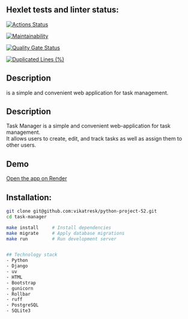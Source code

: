 

## Hexlet tests and linter status:
[![Actions Status](https://github.com/vikatresk/python-project-52/actions/workflows/hexlet-check.yml/badge.svg)](https://github.com/vikatresk/python-project-52/actions)

[![Maintainability](https://qlty.sh/badges/643496c6-47fd-4b30-81da-dae82f5f4c6f/maintainability.svg)](https://qlty.sh/gh/vikatresk/projects/python-project-52)

[![Quality Gate Status](https://sonarcloud.io/api/project_badges/measure?project=vikatresk_python-project-52&metric=alert_status)](https://sonarcloud.io/summary/new_code?id=vikatresk_python-project-52)

[![Duplicated Lines (%)](https://sonarcloud.io/api/project_badges/measure?project=vikatresk_python-project-52&metric=duplicated_lines_density)](https://sonarcloud.io/summary/new_code?id=vikatresk_python-project-52)

## Description
is a simple and convenient web application for task management.  

## Description
Task Manager is a simple and convenient web-application for task management.  
It allows users to create, edit, and track tasks as well as assign them to other users.

## Demo

[Open the app on Render](https://task-manager-vikatresk.onrender.com)

## Installation:

```bash
git clone git@github.com:vikatresk/python-project-52.git
cd task-manager

make install     # Install dependencies
make migrate     # Apply database migrations
make run         # Run development server


## Technology stack
- Python
- Django
- uv
- HTML
- Bootstrap
- gunicorn
- Rollbar
- ruff
- PostgreSQL
- SQLite3